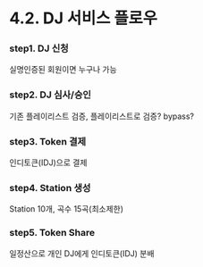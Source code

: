 # 4.2. DJ 서비스 플로우

### step1. DJ 신청

실명인증된 회원이면 누구나 가능

### step2. DJ 심사/승인

기존 플레이리스트 검증, 플레이리스트로 검증? bypass?

### step3. Token 결제

인디토큰(IDJ)으로 결제

### step4. Station 생성

Station 10개, 곡수 15곡(최소제한)

### step5. Token Share

일정산으로 개인 DJ에게 인디토큰(IDJ) 분배


